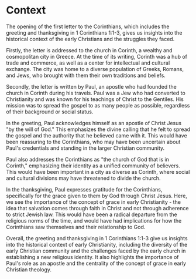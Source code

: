 # Context

The opening of the first letter to the Corinthians, which includes the greeting and thanksgiving in 1 Corinthians 1:1-3, gives us insights into the historical context of the early Christians and the struggles they faced. 

Firstly, the letter is addressed to the church in Corinth, a wealthy and cosmopolitan city in Greece. At the time of its writing, Corinth was a hub of trade and commerce, as well as a center for intellectual and cultural exchange. The city was home to a diverse population of Greeks, Romans, and Jews, who brought with them their own traditions and beliefs. 

Secondly, the letter is written by Paul, an apostle who had founded the church in Corinth during his travels. Paul was a Jew who had converted to Christianity and was known for his teachings of Christ to the Gentiles. His mission was to spread the gospel to as many people as possible, regardless of their background or social status. 

In the greeting, Paul acknowledges himself as an apostle of Christ Jesus "by the will of God." This emphasizes the divine calling that he felt to spread the gospel and the authority that he believed came with it. This would have been reassuring to the Corinthians, who may have been uncertain about Paul's credentials and standing in the larger Christian community.

Paul also addresses the Corinthians as "the church of God that is in Corinth," emphasizing their identity as a unified community of believers. This would have been important in a city as diverse as Corinth, where social and cultural divisions may have threatened to divide the church. 

In the thanksgiving, Paul expresses gratitude for the Corinthians, specifically for the grace given to them by God through Christ Jesus. Here, we see the importance of the concept of grace in early Christianity - the idea that salvation comes through faith in Christ and not through adherence to strict Jewish law. This would have been a radical departure from the religious norms of the time, and would have had implications for how the Corinthians saw themselves and their relationship to God. 

Overall, the greeting and thanksgiving in 1 Corinthians 1:1-3 give us insights into the historical context of early Christianity, including the diversity of the early Christian community and the challenges faced by the early church in establishing a new religious identity. It also highlights the importance of Paul's role as an apostle and the centrality of the concept of grace in early Christian theology.


